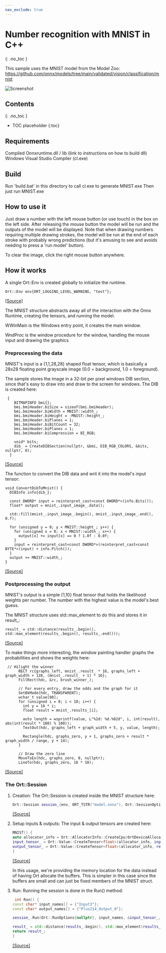 ```yaml
---
nav_exclude: true 
---
```


# Number recognition with MNIST in C++
{: .no_toc }

This sample uses the MNIST model from the Model Zoo: https://github.com/onnx/models/tree/main/validated/vision/classification/mnist

![Screenshot](../../../images/mnist-screenshot.png)

## Contents
{: .no_toc }

* TOC placeholder
{:toc}

## Requirements

Compiled Onnxruntime.dll / lib (link to instructions on how to build dll)
Windows Visual Studio Compiler (cl.exe)

## Build

Run 'build.bat' in this directory to call cl.exe to generate MNIST.exe
Then just run MNIST.exe

## How to use it

Just draw a number with the left mouse button (or use touch) in the box on the left side. After releasing the mouse button the model will be run and the outputs of the model will be displayed. Note that when drawing numbers requiring multiple drawing strokes, the model will be run at the end of each stroke with probably wrong predictions (but it's amusing to see and avoids needing to press a 'run model' button).

To clear the image, click the right mouse button anywhere.

## How it works

A single Ort::Env is created globally to initialize the runtime.

```
Ort::Env env{ORT_LOGGING_LEVEL_WARNING, "test"};
```
[[Source]](https://github.com/microsoft/onnxruntime/blob/521dc757984fbf9770d0051997178fbb9565cd52/samples/c_cxx/MNIST/MNIST.cpp#L12)
 

The MNIST structure abstracts away all of the interaction with the Onnx Runtime, creating the tensors, and running the model.

WWinMain is the Windows entry point, it creates the main window.

WndProc is the window procedure for the window, handling the mouse input and drawing the graphics

### Preprocessing the data

MNIST's input is a {1,1,28,28} shaped float tensor, which is basically a 28x28 floating point grayscale image (0.0 = background, 1.0 = foreground).

The sample stores the image in a 32-bit per pixel windows DIB section, since that's easy to draw into and draw to the screen for windows. The DIB is created here:
```
 {
    BITMAPINFO bmi{};
    bmi.bmiHeader.biSize = sizeof(bmi.bmiHeader);
    bmi.bmiHeader.biWidth = MNIST::width_;
    bmi.bmiHeader.biHeight = -MNIST::height_;
    bmi.bmiHeader.biPlanes = 1;
    bmi.bmiHeader.biBitCount = 32;
    bmi.bmiHeader.biPlanes = 1;
    bmi.bmiHeader.biCompression = BI_RGB;

    void* bits;
    dib_ = CreateDIBSection(nullptr, &bmi, DIB_RGB_COLORS, &bits, nullptr, 0);
  }
  ```
[[Source]](https://github.com/microsoft/onnxruntime/blob/521dc757984fbf9770d0051997178fbb9565cd52/samples/c_cxx/MNIST/MNIST.cpp#L109-L121)

The function to convert the DIB data and writ it into the model's input tensor:
```
void ConvertDibToMnist() {
  DIBInfo info{dib_};

  const DWORD* input = reinterpret_cast<const DWORD*>(info.Bits());
  float* output = mnist_.input_image_.data();

  std::fill(mnist_.input_image_.begin(), mnist_.input_image_.end(), 0.f);

  for (unsigned y = 0; y < MNIST::height_; y++) {
    for (unsigned x = 0; x < MNIST::width_; x++) {
      output[x] += input[x] == 0 ? 1.0f : 0.0f;
    }
    input = reinterpret_cast<const DWORD*>(reinterpret_cast<const BYTE*>(input) + info.Pitch());
  }
  output += MNIST::width_;
}
```
[[Source]](https://github.com/microsoft/onnxruntime/blob/521dc757984fbf9770d0051997178fbb9565cd52/samples/c_cxx/MNIST/MNIST.cpp#L77-L92)

### Postprocessing the output

MNIST's output is a simple {1,10} float tensor that holds the likelihood weights per number. The number with the highest value is the model's best guess.

The MNIST structure uses std::max_element to do this and stores it in result_:
```   
result_ = std::distance(results_.begin(), std::max_element(results_.begin(), results_.end()));
```
[[Source]](https://github.com/microsoft/onnxruntime/blob/521dc757984fbf9770d0051997178fbb9565cd52/samples/c_cxx/MNIST/MNIST.cpp#L31)

To make things more interesting, the window painting handler graphs the probabilities and shows the weights here:
```
 // Hilight the winner
      RECT rc{graphs_left, mnist_.result_ * 16, graphs_left + graph_width + 128, (mnist_.result_ + 1) * 16};
      FillRect(hdc, &rc, brush_winner_);

      // For every entry, draw the odds and the graph for it
      SetBkMode(hdc, TRANSPARENT);
      wchar_t value[80];
      for (unsigned i = 0; i < 10; i++) {
        int y = 16 * i;
        float result = mnist_.results_[i];

        auto length = wsprintf(value, L"%2d: %d.%02d", i, int(result), abs(int(result * 100) % 100));
        TextOut(hdc, graphs_left + graph_width + 5, y, value, length);

        Rectangle(hdc, graphs_zero, y + 1, graphs_zero + result * graph_width / range, y + 14);
      }

      // Draw the zero line
      MoveToEx(hdc, graphs_zero, 0, nullptr);
      LineTo(hdc, graphs_zero, 16 * 10);
```
[[Source]](https://github.com/microsoft/onnxruntime/blob/521dc757984fbf9770d0051997178fbb9565cd52/samples/c_cxx/MNIST/MNIST.cpp#L164-L183)

### The Ort::Session

1. Creation: The Ort::Session is created inside the MNIST structure here:
     ```c++
    Ort::Session session_{env, ORT_TSTR("model.onnx"), Ort::SessionOptions{nullptr}};
    ```
    [[Source]](https://github.com/microsoft/onnxruntime/blob/521dc757984fbf9770d0051997178fbb9565cd52/samples/c_cxx/MNIST/MNIST.cpp#L43)

2. Setup inputs & outputs: The input & output tensors are created here:
    ```c++
    MNIST() {
    auto allocator_info = Ort::AllocatorInfo::CreateCpu(OrtDeviceAllocator, OrtMemTypeCPU);
    input_tensor_ = Ort::Value::CreateTensor<float>(allocator_info, input_image_.data(), input_image_.size(), input_shape_.data(), input_shape_.size());
    output_tensor_ = Ort::Value::CreateTensor<float>(allocator_info, results_.data(), results_.size(), output_shape_.data(), output_shape_.size());
    }
    ```
    [[Source]](https://github.com/microsoft/onnxruntime/blob/521dc757984fbf9770d0051997178fbb9565cd52/samples/c_cxx/MNIST/MNIST.cpp#L19-L23)

    In this usage, we're providing the memory location for the data instead of having Ort allocate the buffers. This is simpler in this case since the buffers are small and can just be fixed members of the MNIST struct.

3. Run: Running the session is done in the Run() method:
    ```c++
     int Run() {
    const char* input_names[] = {"Input3"};
    const char* output_names[] = {"Plus214_Output_0"};

    session_.Run(Ort::RunOptions{nullptr}, input_names, &input_tensor_, 1, output_names, &output_tensor_, 1);

    result_ = std::distance(results_.begin(), std::max_element(results_.begin(), results_.end()));
    return result_;
    }
     ```
    [[Source]](https://github.com/microsoft/onnxruntime/blob/521dc757984fbf9770d0051997178fbb9565cd52/samples/c_cxx/MNIST/MNIST.cpp#L25-L33)


